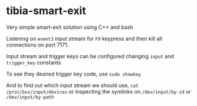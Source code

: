 # tibia-smart-exit
Very simple smart-exit solution using C++ and bash

Listening on `event3` input stream for `F9` keypress and then kill all connections on port 7171.

Input stream and trigger keys can be configured changing `input` and `trigger_key` constants

To see they desired trigger key code, use `sudo showkey`

And to find out which input stream we should use, `cat /proc/bus/input/devices` or inspecting the symlinks on `/dev/input/by-id` or `/dev/input/by-path`

